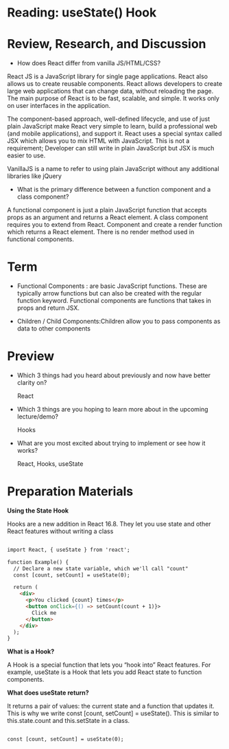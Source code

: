 # Reading: useState() Hook

# Review, Research, and Discussion

* How does React differ from vanilla JS/HTML/CSS?

React JS is a JavaScript library for single page applications. React also allows us to create reusable components. React allows developers to create large web applications that can change data, without reloading the page. The main purpose of React is to be fast, scalable, and simple. It works only on user interfaces in the application.

The component-based approach, well-defined lifecycle, and use of just plain JavaScript make React very simple to learn, build a professional web (and mobile applications), and support it. React uses a special syntax called JSX which allows you to mix HTML with JavaScript. This is not a requirement; Developer can still write in plain JavaScript but JSX is much easier to use.

VanillaJS is a name to refer to using plain JavaScript without any additional libraries like jQuery

* What is the primary difference between a function component and a class component?

A functional component is just a plain JavaScript function that accepts props as an argument and returns a React element. A class component requires you to extend from React. Component and create a render function which returns a React element. There is no render method used in functional components.

# Term
 
* Functional Components : are basic JavaScript functions. These are typically arrow functions but can also be created with the regular function keyword. Functional components are functions that takes in props and return JSX.

* Children / Child Components:Children allow you to pass components as data to other components

# Preview

* Which 3 things had you heard about previously and now have better clarity on?

   React

* Which 3 things are you hoping to learn more about in the upcoming lecture/demo?
   
   Hooks

* What are you most excited about trying to implement or see how it works?

   React, Hooks, useState

# Preparation Materials

**Using the State Hook**

Hooks are a new addition in React 16.8. They let you use state and other React features without writing a class

```html

import React, { useState } from 'react';

function Example() {
  // Declare a new state variable, which we'll call "count"
  const [count, setCount] = useState(0);

  return (
    <div>
      <p>You clicked {count} times</p>
      <button onClick={() => setCount(count + 1)}>
        Click me
      </button>
    </div>
  );
}

```

**What is a Hook?**

 A Hook is a special function that lets you “hook into” React features. For example, useState is a Hook that lets you add React state to function components.

**What does useState return?**

 It returns a pair of values: the current state and a function that updates it. This is why we write const [count, setCount] = useState(). This is similar to this.state.count and this.setState in a class.

 ```html

 const [count, setCount] = useState(0);

 ```
